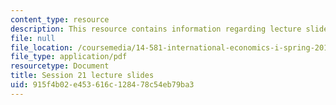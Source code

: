 ```yaml
---
content_type: resource
description: This resource contains information regarding lecture slide 21.
file: null
file_location: /coursemedia/14-581-international-economics-i-spring-2013/915f4b02e453616c128478c54eb79ba3_MIT14_581S13_Lecslides21.pdf
file_type: application/pdf
resourcetype: Document
title: Session 21 lecture slides
uid: 915f4b02-e453-616c-1284-78c54eb79ba3
---
```


